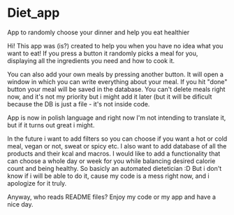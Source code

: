 # Diet_app
App to randomly choose your dinner and help you eat healthier

Hi!
This app was (is?) created to help you when you have no idea what you want to eat!
If you press a button it randomly picks a meal for you, displaying all the ingredients you need and how to cook it.

You can also add your own meals by pressing another button. It will open a window in which you can write everything about your meal.
If you hit "done" button your meal will be saved in the database.
You can't delete meals right now, and it's not my priority but i might add it later (but it will be dificult because the DB is just a file - it's not inside code.

App is now in polish language and right now I'm not intending to translate it, but if it turns out great i might.


In the future i want to add filters so you can choose if you want a hot or cold meal, vegan or not, sweat or spicy etc.
I also want to add database of all the products and their kcal and macros. 
I would like to add a functionality that can choose a whole day or week for you while balancing desired calorie count and being healthy.
So basicly an automated dietetician :D
But i don't know if i will be able to do it, cause my code is a mess right now, and i apologize for it truly.

Anyway, who reads README files?
Enjoy my code or my app and have a nice day.
